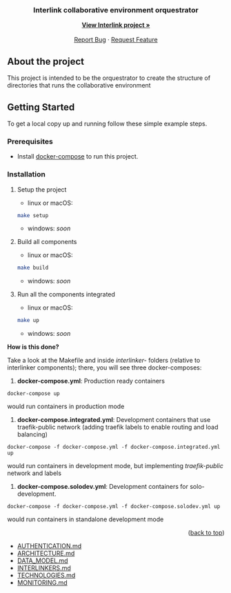 <div id="top"></div>

<!-- PROJECT LOGO -->
<br />
<div align="center">

  <h3 align="center">Interlink collaborative environment orquestrator</h3>

  <p align="center">
    <a href="https://interlink-project.eu/"><strong>View Interlink project »</strong></a>
    <br />
    <br />
    <a href="https://github.com/interlink-project/backend/issues">Report Bug</a>
    ·
    <a href="https://github.com/interlink-project/backend/issues">Request Feature</a>
  </p>
</div>


<!-- ABOUT THE PROJECT -->
## About the project

This project is intended to be the orquestrator to create the structure of directories that runs the collaborative environment

<!-- GETTING STARTED -->
## Getting Started

To get a local copy up and running follow these simple example steps.

### Prerequisites

* Install [docker-compose](https://docs.docker.com/compose/install/) to run this project.

### Installation

1. Setup the project 

    * linux or macOS: 

    ```sh
    make setup
    ```
    
    * windows: *soon*

1. Build all components

    * linux or macOS:
    
    ```sh
    make build
    ```

    * windows: *soon*

1. Run all the components integrated

    * linux or macOS: 
    
    ```sh
    make up
    ```

    * windows: *soon*

  **How is this done?**

  Take a look at the Makefile and inside *interlinker-* folders (relative to interlinker components); there, you will see three docker-composes:

  1. **docker-compose.yml**: Production ready containers
    
    docker-compose up
  
  would run containers in production mode

  1. **docker-compose.integrated.yml**: Development containers that use traefik-public network (adding traefik labels to enable routing and load balancing)

    docker-compose -f docker-compose.yml -f docker-compose.integrated.yml up 
  
  would run containers in development mode, but implementing *traefik-public* network and labels

  1. **docker-compose.solodev.yml**: Development containers for solo-development.  
  
    docker-compose -f docker-compose.yml -f docker-compose.solodev.yml up
  
  would run containers in standalone development mode

<p align="right">(<a href="#top">back to top</a>)</p>

* [AUTHENTICATION.md](AUTHENTICATION.md)
* [ARCHITECTURE.md](ARCHITECTURE.md)
* [DATA_MODEL.md](DATA_MODEL.md)
* [INTERLINKERS.md](INTERLINKERS.md)
* [TECHNOLOGIES.md](TECHNOLOGIES.md)
* [MONITORING.md](MONITORING.md)